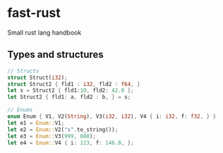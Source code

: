 # fast-rust
Small rust lang handbook

## Types and structures
```rust
// Structs
struct Struct(i32);
struct Struct2 { fld1 : i32, fld2 : f64, }
let s = Struct2 { fld1:10, fld2: 42.0 };
let Struct2 { fld1: a, fld2 : b, } = s;

// Enums
enum Enum { V1, V2(String), V3(i32, i32), V4 { i: i32, f: f32, } }
let e1 = Enum::V1;
let e2 = Enum::V2("s".to_string());
let e3 = Enum::V3(999, 888);
let e4 = Enum::V4 { i: 123, f: 146.0, };


```
